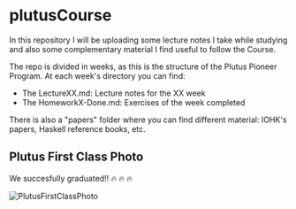 # plutusCourse
In this repository I will be uploading some lecture notes I take while studying and also some complementary material I find useful to follow the Course.

The repo is divided in weeks, as this is the structure of the Plutus Pioneer Program. At each week's directory you can find:
- The LectureXX.md: Lecture notes for the XX week
- The HomeworkX-Done.md: Exercises of the week completed

There is also a "papers" folder where you can find different material: IOHK's papers, Haskell reference books, etc.

## Plutus First Class Photo
We succesfully graduated!! :fire: :fire: :fire:

![PlutusFirstClassPhoto](https://ipfs.io/ipfs/QmcKJbTgVS5qygLgjfRree941NXjn9V8KuRF7FcfM7xfWq/)
